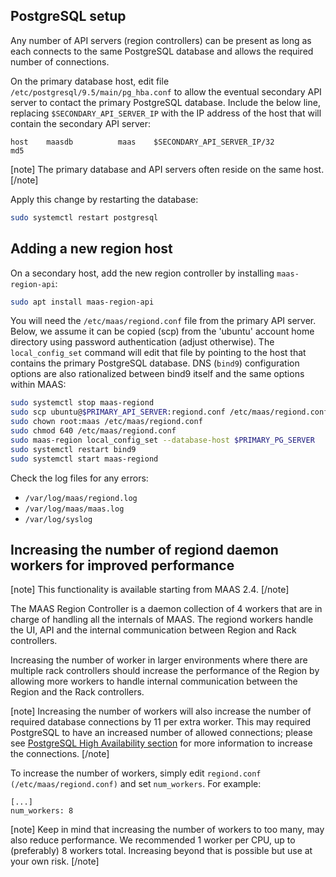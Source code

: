 <h2 id="heading--postgresql-setup">PostgreSQL setup</h2>

Any number of API servers (region controllers) can be present as long as each connects to the same PostgreSQL database and allows the required number of connections.

On the primary database host, edit file `/etc/postgresql/9.5/main/pg_hba.conf` to allow the eventual secondary API server to contact the primary PostgreSQL database. Include the below line, replacing `$SECONDARY_API_SERVER_IP` with the IP address of the host that will contain the secondary API server:

``` no-highlight
host    maasdb          maas    $SECONDARY_API_SERVER_IP/32         md5
```

[note]
The primary database and API servers often reside on the same host.
[/note]

Apply this change by restarting the database:

``` bash
sudo systemctl restart postgresql
```

<h2 id="heading--adding-a-new-region-host">Adding a new region host</h2>

On a secondary host, add the new region controller by installing `maas-region-api`:

``` bash
sudo apt install maas-region-api
```

You will need the `/etc/maas/regiond.conf` file from the primary API server. Below, we assume it can be copied (scp) from the 'ubuntu' account home directory using password authentication (adjust otherwise). The `local_config_set` command will edit that file by pointing to the host that contains the primary PostgreSQL database. DNS (`bind9`) configuration options are also rationalized between bind9 itself and the same options within MAAS:

``` bash
sudo systemctl stop maas-regiond
sudo scp ubuntu@$PRIMARY_API_SERVER:regiond.conf /etc/maas/regiond.conf
sudo chown root:maas /etc/maas/regiond.conf
sudo chmod 640 /etc/maas/regiond.conf
sudo maas-region local_config_set --database-host $PRIMARY_PG_SERVER
sudo systemctl restart bind9
sudo systemctl start maas-regiond
```

Check the log files for any errors:

-   `/var/log/maas/regiond.log`
-   `/var/log/maas/maas.log`
-   `/var/log/syslog`

<h2 id="heading--increasing-the-number-of-regiond-daemon-workers-for-improved-performance">Increasing the number of regiond daemon workers for improved performance</h2>

[note]
This functionality is available starting from MAAS 2.4.
[/note]

The MAAS Region Controller is a daemon collection of 4 workers that are in charge of handling all the internals of MAAS. The regiond workers handle the UI, API and the internal communication between Region and Rack controllers.

Increasing the number of worker in larger environments where there are multiple rack controllers should increase the performance of the Region by allowing more workers to handle internal communication between the Region and the Rack controllers.

[note]
Increasing the number of workers will also increase the number of required database connections by 11 per extra worker. This may required PostgreSQL to have an increased number of allowed connections; please see [PostgreSQL High Availability section](manage-ha.md#heading--region-controller-ha) for more information to increase the connections.
[/note]

To increase the number of workers, simply edit `regiond.conf (/etc/maas/regiond.conf)` and set `num_workers`. For example:

    [...]
    num_workers: 8

[note]
Keep in mind that increasing the number of workers to too many, may also reduce performance. We recommended 1 worker per CPU, up to (preferably) 8 workers total. Increasing beyond that is possible but use at your own risk.
[/note]

<!-- LINKS -->

